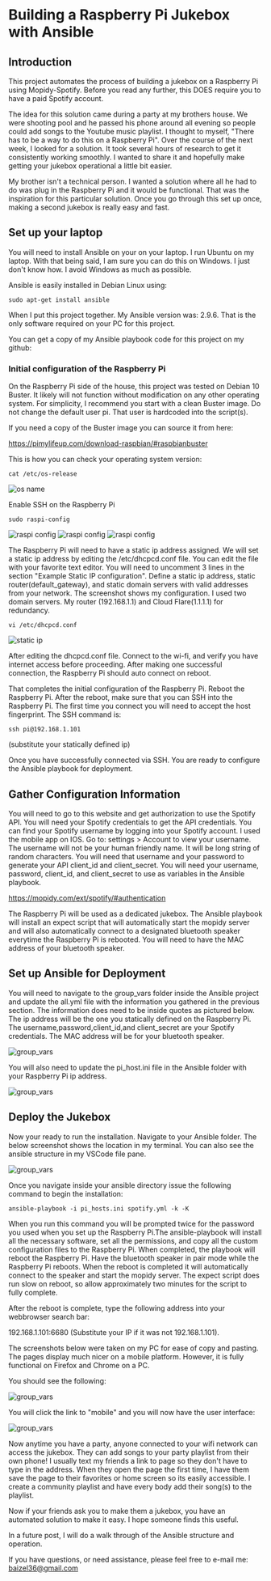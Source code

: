 # **Building a Raspberry Pi Jukebox with Ansible**

## **Introduction**

This project automates the process of building a jukebox on a Raspberry Pi using Mopidy-Spotify. Before you read any further, this DOES require you to have a paid Spotify account.  

The idea for this solution came during a party at my brothers house.  We were shooting pool and he passed his phone around all evening so people could add songs to the Youtube music playlist.  I thought to myself, "There has to be a way to do this on a Raspberry Pi". Over the course of the next week, I looked for a solution.  It took several hours of research to get it consistently working smoothly. I wanted to share it and hopefully make getting your jukebox operational a little bit easier.    

My brother isn't a technical person.  I wanted a solution where all he had to do was plug in the Raspberry Pi and it would be functional.  That was the inspiration for this particular solution. Once you go through this set up once, making a second jukebox is really easy and fast. 

## **Set up your laptop**

You will need to install Ansible on your on your laptop.  I run Ubuntu on my laptop. With that being said, I am sure you can do this on Windows. I just don't know how.  I avoid Windows as much as possible.  

Ansible is easily installed in Debian Linux using:

```sudo apt-get install ansible```

When I put this project together.  My Ansible version was: 2.9.6.  That is the only software required on your PC for this project.

You can get a copy of my Ansible playbook code for this project on my github:

### **Initial configuration of the Raspberry Pi**

On the Raspberry Pi side of the house, this project was tested on Debian 10 Buster.  It likely will not function without modification on any other operating system.  For simplicity, I recommend you start with a clean Buster image.  Do not change the default user pi. That user is hardcoded into the script(s). 

If you need a copy of the Buster image you can source it from here:

https://pimylifeup.com/download-raspbian/#raspbianbuster

This is how you can check your operating system version: 

   ```cat /etc/os-release```

   ![os name](/ansible/README/markdown_images/os_name.png)

Enable SSH on the Raspberry Pi
   
   ```sudo raspi-config```
  
   ![raspi config](/ansible/README/markdown_images/raspi_config_cmd.png)
   ![raspi config](/ansible/README/markdown_images/raspi_config_int_options.png)
   ![raspi config](/ansible/README/markdown_images/enable_ssh.png)

The Raspberry Pi will need to have a static ip address assigned. We will set a static ip address by editing the /etc/dhcpcd.conf file. You can edit the file with your favorite text editor.  You will need to uncomment 3 lines in the section "Example Static IP configuration".  Define a static ip address, static router(default_gateway), and static domain servers with valid addresses from your network. The screenshot shows my configuration. I used two domain servers.  My router (192.168.1.1) and Cloud Flare(1.1.1.1) for redundancy.

   ```vi /etc/dhcpcd.conf```

   ![static ip](/ansible/README/markdown_images/dhcpcd.conf_config.png)

After editing the dhcpcd.conf file.  Connect to the wi-fi, and verify you have internet access before proceeding. After making one successful connection, the Raspberry Pi should auto connect on reboot. 

That completes the initial configuration of the Raspberry Pi.  Reboot the Raspberry Pi. After the reboot, make sure that you can SSH into the Raspberry Pi.  The first time you connect you will need to accept the host fingerprint.  The SSH command is:
   
   ```ssh pi@192.168.1.101```

   (substitute your statically defined ip)

   Once you have successfully connected via SSH.  You are ready to configure the Ansible playbook for deployment.

## **Gather Configuration Information**

You will need to go to this website and get authorization to use the Spotify API. You will need your Spotify credentials to get the API credentials. You can find your Spotify username by logging into your Spotify account.  I used the mobile app on IOS.  Go to: settings > Account to view your username.  The username will not be your human friendly name.  It will be long string of random characters.  You will need that username and your password to generate your API client_id and client_secret. You will need your username, password, client_id, and client_secret to use as variables in the Ansible playbook. 

   https://mopidy.com/ext/spotify/#authentication
   

The Raspberry Pi will be used as a dedicated jukebox.  The Ansible playbook will install an expect script that will automatically start the mopidy server and will also automatically connect to a designated bluetooth speaker everytime the Raspberry Pi is rebooted. You will need to have the MAC address of your bluetooth speaker.  

 ## **Set up Ansible for Deployment**

You will need to navigate to the group_vars folder inside the Ansible project and update the all.yml file with the information you gathered in the previous section.  The information does need to be inside quotes as pictured below. The ip address will be the one you statically defined on the Raspberry Pi.  The username,password,client_id,and client_secret are your Spotify credentials. The MAC address will be for your bluetooth speaker.

   ![group_vars](/ansible/README/markdown_images/group_vars.png)

You will also need to update the pi_host.ini file in the Ansible folder with your Raspberry Pi ip address.  

   ![group_vars](/ansible/README/markdown_images/pi_hosts.ini.png)

## **Deploy the Jukebox**

Now your ready to run the installation. Navigate to your Ansible folder. The below screenshot shows the location in my terminal.  You can also see the ansible structure in my VSCode file pane. 

   ![group_vars](/ansible/README/markdown_images/vscode.png)

Once you navigate inside your ansible directory issue the following command to begin the installation:

```ansible-playbook -i pi_hosts.ini spotify.yml -k -K```

When you run this command you will be prompted twice for the password you used when you set up the Raspberry Pi.The ansible-playbook will install all the necessary software, set all the permissions, and copy all the custom configuration files to the Raspberry Pi.  When completed, the playbook will reboot the Raspberry Pi. Have the bluetooth speaker in pair mode while the Raspberry Pi reboots.  When the reboot is completed it will automatically connect to the speaker and start the mopidy server.  The expect script does run slow on reboot, so allow approximately two minutes for the script to fully complete. 

After the reboot is complete, type the following address into your webbrowser search bar:  

192.168.1.101:6680 (Substitute your IP if it was not 192.168.1.101).  

The screenshots below were taken on my PC for ease of copy and pasting.  The pages display much nicer on a mobile platform.  However, it is fully functional on Firefox and Chrome on a PC.  

You should see the following: 

   ![group_vars](/ansible/README/markdown_images/mopidy1.png)

You will click the link to "mobile" and you will now have the user interface:

   ![group_vars](/ansible/README/markdown_images/mopidy2.png)

Now anytime you have a party, anyone connected to your wifi network can access the jukebox. They can add songs to your party playlist from their own phone! I usually text my friends a link to page so they don't have to type in the address.  When they open the page the first time, I have them save the page to their favorites or home screen so its easily accessible. I create a community playlist and have every body add their song(s) to the playlist.

Now if your friends ask you to make them a jukebox, you have an automated solution to make it easy.  I hope someone finds this useful.

In a future post, I will do a walk through of the Ansible structure and operation.

If you have questions, or need assistance, please feel free to e-mail me:  baizel36@gmail.com
